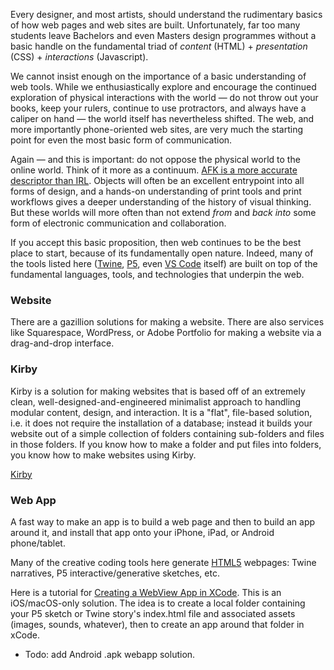 Every designer, and most artists, should understand the rudimentary basics of how web pages and web sites are built. Unfortunately, far too many students leave Bachelors and even Masters design programmes without a basic handle on the fundamental triad of *content* (HTML) + *presentation* (CSS) + *interactions* (Javascript).

We cannot insist enough on the importance of a basic understanding of web tools. While we enthusiastically explore and encourage the continued exploration of physical interactions with the world — do not throw out your books, keep your rulers, continue to use protractors, and always have a caliper on hand — the world itself has nevertheless shifted. The web, and more importantly phone-oriented web sites, are very much the starting point for even the most basic form of communication.

Again — and this is important: do not oppose the physical world to the online world. Think of it more as a continuum. [AFK is a more accurate descriptor than IRL](https://www.youtube.com/watch?v=KCAGb7oSwDs). Objects will often be an excellent entrypoint into all forms of design, and a hands-on understanding of print tools and print workflows gives a deeper understanding of the history of visual thinking. But these worlds will more often than not extend *from* and *back into* some form of electronic communication and collaboration.

If you accept this basic proposition, then web continues to be the best place to start, because of its fundamentally open nature. Indeed, many of the tools listed here ([Twine](0_writing), [P5](3_code), even [VS Code](3_code) itself) are built on top of the fundamental languages, tools, and technologies that underpin the web.

### Website
There are a gazillion solutions for making a website. There are also services like Squarespace, WordPress, or Adobe Portfolio for making a website via a drag-and-drop interface.

### Kirby
Kirby is a solution for making websites that is based off of an extremely clean, well-designed-and-engineered minimalist approach to handling modular content, design, and interaction. It is a "flat", file-based solution, i.e. it does not require the installation of a database; instead it builds your website out of a simple collection of folders containing sub-folders and files in those folders. If you know how to make a folder and put files into folders, you know how to make websites using Kirby.

[Kirby](https://getkirby.com)

### Web App
A fast way to make an app is to build a web page and then to build an app around it, and install that app onto your iPhone, iPad, or Android phone/tablet.

Many of the creative coding tools here generate [HTML5](https://fr.wikipedia.org/wiki/HTML5) webpages: Twine narratives, P5 interactive/generative sketches, etc. 

Here is a tutorial for [Creating a WebView App in XCode](https://www.youtube.com/watch?v=zm9g7hPESz8). This is an iOS/macOS-only solution. The idea is to create a local folder containing your P5 sketch or Twine story's index.html file and associated assets (images, sounds, whatever), then to create an app around that folder in xCode.

- Todo: add Android .apk webapp solution.
